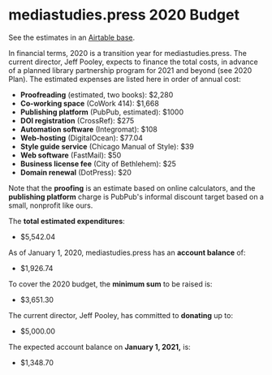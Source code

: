 # mediastudies.press 2020 Budget

See the estimates in an [Airtable base](https://airtable.com/shrU3Dl6YOztL8Sqd/tblk3Zkk2nxAb1kkM?blocks=hide).

In financial terms, 2020 is a transition year for mediastudies.press. The current director, Jeff Pooley, expects to finance the total costs, in advance of a planned library partnership program for 2021 and beyond (see 2020 Plan). The estimated expenses are listed here in order of annual cost:

* **Proofreading** (estimated, two books): $2,280
* **Co-working space** (CoWork 414): $1,668
* **Publishing platform** (PubPub, estimated): $1000
* **DOI registration** (CrossRef): $275
* **Automation software** (Integromat): $108
* **Web-hosting** (DigitalOcean): $77.04
* **Style guide service** (Chicago Manual of Style): $39
* **Web software** (FastMail): $50
* **Business license fee** (City of Bethlehem): $25
* **Domain renewal** (DotPress): $20

Note that the **proofing** is an estimate based on online calculators, and the **publishing platform** charge is PubPub's informal discount target based on a small, nonprofit like ours.

The **total estimated expenditures**:

* $5,542.04

As of January 1, 2020, mediastudies.press has an **account balance** of:

* $1,926.74

To cover the 2020 budget, the **minimum sum** to be raised is:

* $3,651.30

The current director, Jeff Pooley, has committed to **donating** up to:

* $5,000.00

The expected account balance on **January 1, 2021,** is:

* $1,348.70